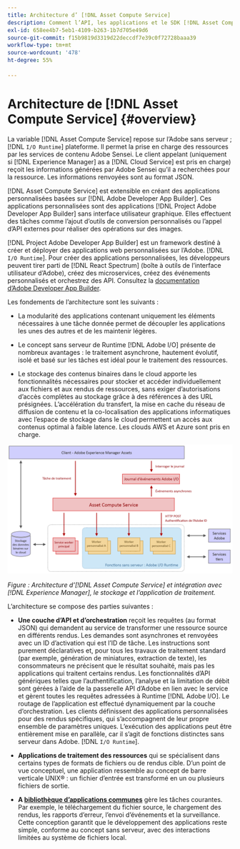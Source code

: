 ```yaml
---
title: Architecture d’ [!DNL Asset Compute Service]
description: Comment l’API, les applications et le SDK [!DNL Asset Compute Service] fonctionnent ensemble pour fournir un service de traitement des ressources natif dans le cloud.
exl-id: 658ee4b7-5eb1-4109-b263-1b7d705e49d6
source-git-commit: f15b9819d3319d22deccdf7e39c0f72728baaa39
workflow-type: tm+mt
source-wordcount: '478'
ht-degree: 55%

---
```


# Architecture de [!DNL Asset Compute Service] {#overview}

La variable [!DNL Asset Compute Service] repose sur l’Adobe sans serveur ; [!DNL `I/O Runtime`] plateforme. Il permet la prise en charge des ressources par les services de contenu Adobe Sensei. Le client appelant (uniquement si [!DNL Experience Manager] as a [!DNL Cloud Service] est pris en charge) reçoit les informations générées par Adobe Sensei qu’il a recherchées pour la ressource. Les informations renvoyées sont au format JSON.

[!DNL Asset Compute Service] est extensible en créant des applications personnalisées basées sur [!DNL Adobe Developer App Builder]. Ces applications personnalisées sont des applications [!DNL Project Adobe Developer App Builder] sans interface utilisateur graphique. Elles effectuent des tâches comme l’ajout d’outils de conversion personnalisés ou l’appel d’API externes pour réaliser des opérations sur des images.

[!DNL Project Adobe Developer App Builder] est un framework destiné à créer et déployer des applications web personnalisées sur l’Adobe. [!DNL `I/O Runtime`]. Pour créer des applications personnalisées, les développeurs peuvent tirer parti de [!DNL React Spectrum] (boîte à outils de l’interface utilisateur d’Adobe), créez des microservices, créez des événements personnalisés et orchestrez des API. Consultez la [documentation d’Adobe Developer App Builder](https://developer.adobe.com/app-builder/docs/overview).

Les fondements de l’architecture sont les suivants :

* La modularité des applications contenant uniquement les éléments nécessaires à une tâche donnée permet de découpler les applications les unes des autres et de les maintenir légères.

* Le concept sans serveur de Runtime [!DNL Adobe I/O] présente de nombreux avantages : le traitement asynchrone, hautement évolutif, isolé et basé sur les tâches est idéal pour le traitement des ressources.

* Le stockage des contenus binaires dans le cloud apporte les fonctionnalités nécessaires pour stocker et accéder individuellement aux fichiers et aux rendus de ressources, sans exiger d’autorisations d’accès complètes au stockage grâce à des références à des URL présignées. L’accélération du transfert, la mise en cache du réseau de diffusion de contenu et la co-localisation des applications informatiques avec l’espace de stockage dans le cloud permettent un accès aux contenus optimal à faible latence. Les clouds AWS et Azure sont pris en charge.

![Architecture d’Asset Compute Service](assets/architecture-diagram.png)

*Figure : Architecture d’[!DNL Asset Compute Service] et intégration avec [!DNL Experience Manager], le stockage et l’application de traitement.*

L’architecture se compose des parties suivantes :

* **Une couche d’API et d’orchestration** reçoit les requêtes (au format JSON) qui demandent au service de transformer une ressource source en différents rendus. Les demandes sont asynchrones et renvoyées avec un ID d’activation qui est l’ID de tâche. Les instructions sont purement déclaratives et, pour tous les travaux de traitement standard (par exemple, génération de miniatures, extraction de texte), les consommateurs ne précisent que le résultat souhaité, mais pas les applications qui traitent certains rendus. Les fonctionnalités d’API génériques telles que l’authentification, l’analyse et la limitation de débit sont gérées à l’aide de la passerelle API d’Adobe en lien avec le service et gèrent toutes les requêtes adressées à Runtime [!DNL Adobe I/O]. Le routage de l’application est effectué dynamiquement par la couche d’orchestration. Les clients définissent des applications personnalisées pour des rendus spécifiques, qui s’accompagnent de leur propre ensemble de paramètres uniques. L’exécution des applications peut être entièrement mise en parallèle, car il s’agit de fonctions distinctes sans serveur dans Adobe. [!DNL `I/O Runtime`].

* **Applications de traitement des ressources** qui se spécialisent dans certains types de formats de fichiers ou de rendus cible. D’un point de vue conceptuel, une application ressemble au concept de barre verticale UNIX® : un fichier d’entrée est transformé en un ou plusieurs fichiers de sortie.

* **A [bibliothèque d’applications communes](https://github.com/adobe/asset-compute-sdk)** gère les tâches courantes. Par exemple, le téléchargement du fichier source, le chargement des rendus, les rapports d’erreur, l’envoi d’événements et la surveillance. Cette conception garantit que le développement des applications reste simple, conforme au concept sans serveur, avec des interactions limitées au système de fichiers local.

<!-- TBD:

* About the YAML file?
* minimize description to custom applications
* remove all internal stuff (e.g. Photoshop application, API Gateway) from text and diagram
* update diagram to focus on 3rd party custom applications ONLY
* Explain important transactions/handshakes?
* Flow of assets/control? See the illustration on the Nui diagrams wiki.
* Illustrations. See the SVG shared by Alex.
* Exceptions? Limitations? Call-outs? Gotchas?
* Do we want to add what basic processing is not available currently, that is expected by existing AEM customers?
-->
